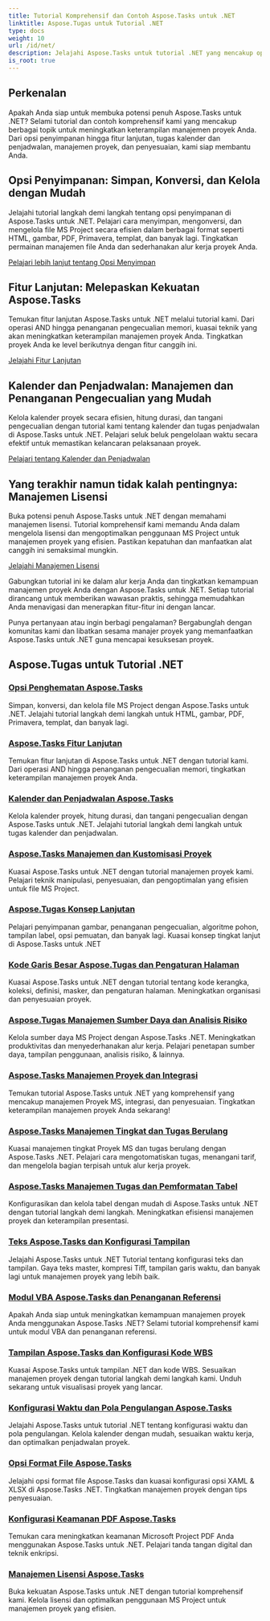 ```yaml
---
title: Tutorial Komprehensif dan Contoh Aspose.Tasks untuk .NET
linktitle: Aspose.Tugas untuk Tutorial .NET
type: docs
weight: 10
url: /id/net/
description: Jelajahi Aspose.Tasks untuk tutorial .NET yang mencakup opsi penyimpanan, kalender & penjadwalan, manajemen proyek, & banyak lagi. Tingkatkan keterampilan manajemen proyek Anda.
is_root: true
---
```

## Perkenalan

Apakah Anda siap untuk membuka potensi penuh Aspose.Tasks untuk .NET? Selami tutorial dan contoh komprehensif kami yang mencakup berbagai topik untuk meningkatkan keterampilan manajemen proyek Anda. Dari opsi penyimpanan hingga fitur lanjutan, tugas kalender dan penjadwalan, manajemen proyek, dan penyesuaian, kami siap membantu Anda.

## Opsi Penyimpanan: Simpan, Konversi, dan Kelola dengan Mudah 
Jelajahi tutorial langkah demi langkah tentang opsi penyimpanan di Aspose.Tasks untuk .NET. Pelajari cara menyimpan, mengonversi, dan mengelola file MS Project secara efisien dalam berbagai format seperti HTML, gambar, PDF, Primavera, templat, dan banyak lagi. Tingkatkan permainan manajemen file Anda dan sederhanakan alur kerja proyek Anda.

[Pelajari lebih lanjut tentang Opsi Menyimpan](./saving-options/)

##  Fitur Lanjutan: Melepaskan Kekuatan Aspose.Tasks 
Temukan fitur lanjutan Aspose.Tasks untuk .NET melalui tutorial kami. Dari operasi AND hingga penanganan pengecualian memori, kuasai teknik yang akan meningkatkan keterampilan manajemen proyek Anda. Tingkatkan proyek Anda ke level berikutnya dengan fitur canggih ini.

[Jelajahi Fitur Lanjutan](./advanced-features/)

##  Kalender dan Penjadwalan: Manajemen dan Penanganan Pengecualian yang Mudah 
Kelola kalender proyek secara efisien, hitung durasi, dan tangani pengecualian dengan tutorial kami tentang kalender dan tugas penjadwalan di Aspose.Tasks untuk .NET. Pelajari seluk beluk pengelolaan waktu secara efektif untuk memastikan kelancaran pelaksanaan proyek.

[Pelajari tentang Kalender dan Penjadwalan](./calendar-scheduling/)


##  Yang terakhir namun tidak kalah pentingnya: Manajemen Lisensi 
Buka potensi penuh Aspose.Tasks untuk .NET dengan memahami manajemen lisensi. Tutorial komprehensif kami memandu Anda dalam mengelola lisensi dan mengoptimalkan penggunaan MS Project untuk manajemen proyek yang efisien. Pastikan kepatuhan dan manfaatkan alat canggih ini semaksimal mungkin.

[Jelajahi Manajemen Lisensi](./license-management/)


Gabungkan tutorial ini ke dalam alur kerja Anda dan tingkatkan kemampuan manajemen proyek Anda dengan Aspose.Tasks untuk .NET. Setiap tutorial dirancang untuk memberikan wawasan praktis, sehingga memudahkan Anda menavigasi dan menerapkan fitur-fitur ini dengan lancar.

Punya pertanyaan atau ingin berbagi pengalaman? Bergabunglah dengan komunitas kami dan libatkan sesama manajer proyek yang memanfaatkan Aspose.Tasks untuk .NET guna mencapai kesuksesan proyek.

## Aspose.Tugas untuk Tutorial .NET
### [Opsi Penghematan Aspose.Tasks](./saving-options/)
Simpan, konversi, dan kelola file MS Project dengan Aspose.Tasks untuk .NET. Jelajahi tutorial langkah demi langkah untuk HTML, gambar, PDF, Primavera, templat, dan banyak lagi.
### [Aspose.Tasks Fitur Lanjutan](./advanced-features/)
Temukan fitur lanjutan di Aspose.Tasks untuk .NET dengan tutorial kami. Dari operasi AND hingga penanganan pengecualian memori, tingkatkan keterampilan manajemen proyek Anda.
### [Kalender dan Penjadwalan Aspose.Tasks](./calendar-scheduling/)
Kelola kalender proyek, hitung durasi, dan tangani pengecualian dengan Aspose.Tasks untuk .NET. Jelajahi tutorial langkah demi langkah untuk tugas kalender dan penjadwalan.
### [Aspose.Tasks Manajemen dan Kustomisasi Proyek](./tasks-project-management/)
Kuasai Aspose.Tasks untuk .NET dengan tutorial manajemen proyek kami. Pelajari teknik manipulasi, penyesuaian, dan pengoptimalan yang efisien untuk file MS Project.
### [Aspose.Tugas Konsep Lanjutan](./advanced-concepts/)
Pelajari penyimpanan gambar, penanganan pengecualian, algoritme pohon, tampilan label, opsi pemuatan, dan banyak lagi. Kuasai konsep tingkat lanjut di Aspose.Tasks untuk .NET
### [Kode Garis Besar Aspose.Tugas dan Pengaturan Halaman](./outline-code-page-settings/)
Kuasai Aspose.Tasks untuk .NET dengan tutorial tentang kode kerangka, koleksi, definisi, masker, dan pengaturan halaman. Meningkatkan organisasi dan penyesuaian proyek.
### [Aspose.Tugas Manajemen Sumber Daya dan Analisis Risiko](./resource-risk-analysis/)
Kelola sumber daya MS Project dengan Aspose.Tasks .NET. Meningkatkan produktivitas dan menyederhanakan alur kerja. Pelajari penetapan sumber daya, tampilan penggunaan, analisis risiko, & lainnya.
### [Aspose.Tasks Manajemen Proyek dan Integrasi](./project-management-integration/)
Temukan tutorial Aspose.Tasks untuk .NET yang komprehensif yang mencakup manajemen Proyek MS, integrasi, dan penyesuaian. Tingkatkan keterampilan manajemen proyek Anda sekarang!
### [Aspose.Tasks Manajemen Tingkat dan Tugas Berulang](./rate-recurring-tasks/)
Kuasai manajemen tingkat Proyek MS dan tugas berulang dengan Aspose.Tasks .NET. Pelajari cara mengotomatiskan tugas, menangani tarif, dan mengelola bagian terpisah untuk alur kerja proyek.
### [Aspose.Tasks Manajemen Tugas dan Pemformatan Tabel](./task-table-management/)
Konfigurasikan dan kelola tabel dengan mudah di Aspose.Tasks untuk .NET dengan tutorial langkah demi langkah. Meningkatkan efisiensi manajemen proyek dan keterampilan presentasi.
### [Teks Aspose.Tasks dan Konfigurasi Tampilan](./text-view-configuration/)
Jelajahi Aspose.Tasks untuk .NET Tutorial tentang konfigurasi teks dan tampilan. Gaya teks master, kompresi Tiff, tampilan garis waktu, dan banyak lagi untuk manajemen proyek yang lebih baik.
### [Modul VBA Aspose.Tasks dan Penanganan Referensi](./vba-module-reference/)
Apakah Anda siap untuk meningkatkan kemampuan manajemen proyek Anda menggunakan Aspose.Tasks .NET? Selami tutorial komprehensif kami untuk modul VBA dan penanganan referensi.
### [Tampilan Aspose.Tasks dan Konfigurasi Kode WBS](./view-wbs-code-configuration/)
Kuasai Aspose.Tasks untuk tampilan .NET dan kode WBS. Sesuaikan manajemen proyek dengan tutorial langkah demi langkah kami. Unduh sekarang untuk visualisasi proyek yang lancar.
### [Konfigurasi Waktu dan Pola Pengulangan Aspose.Tasks](./time-recurrence-configuration/)
Jelajahi Aspose.Tasks untuk tutorial .NET tentang konfigurasi waktu dan pola pengulangan. Kelola kalender dengan mudah, sesuaikan waktu kerja, dan optimalkan penjadwalan proyek.
### [Opsi Format File Aspose.Tasks](./file-format-options/)
Jelajahi opsi format file Aspose.Tasks dan kuasai konfigurasi opsi XAML & XLSX di Aspose.Tasks .NET. Tingkatkan manajemen proyek dengan tips penyesuaian.
### [Konfigurasi Keamanan PDF Aspose.Tasks](./pdf-security-configuration/)
Temukan cara meningkatkan keamanan Microsoft Project PDF Anda menggunakan Aspose.Tasks untuk .NET. Pelajari tanda tangan digital dan teknik enkripsi.
### [Manajemen Lisensi Aspose.Tasks](./license-management/)
Buka kekuatan Aspose.Tasks untuk .NET dengan tutorial komprehensif kami. Kelola lisensi dan optimalkan penggunaan MS Project untuk manajemen proyek yang efisien.